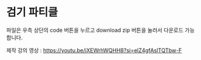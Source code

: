 # 검기 파티클

파일은 우측 상단의 code 버튼을 누르고 download zip 버튼을 눌러서 다운로드 가능합니다.

제작 강의 영상 : https://youtu.be/iXEWrhWQHH8?si=elZ4gfAslTQTbw-F
